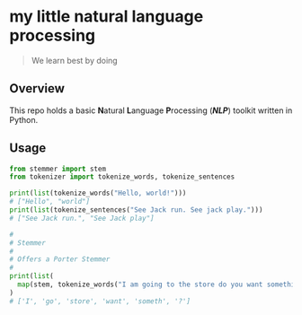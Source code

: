 # my little natural language processing

> We learn best by doing

## Overview

This repo holds a basic **N**atural **L**anguage **P**rocessing (_**NLP**_) toolkit
written in Python.

## Usage

```python
from stemmer import stem
from tokenizer import tokenize_words, tokenize_sentences

print(list(tokenize_words("Hello, world!")))
# ["Hello", "world"]
print(list(tokenize_sentences("See Jack run. See jack play.")))
# ["See Jack run.", "See Jack play"]

#
# Stemmer
#
# Offers a Porter Stemmer
#
print(list(
  map(stem, tokenize_words("I am going to the store do you want something?")))
)
# ['I', 'go', 'store', 'want', 'someth', '?']
```